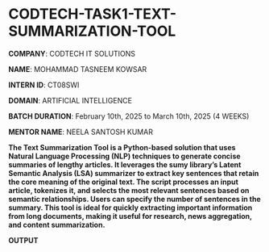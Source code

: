 # CODTECH-TASK1-TEXT-SUMMARIZATION-TOOL

**COMPANY**: CODTECH IT SOLUTIONS

**NAME**: MOHAMMAD TASNEEM KOWSAR

**INTERN ID**: CT08SWI

**DOMAIN**: ARTIFICIAL INTELLIGENCE

**BATCH DURATION**: February 10th, 2025 to March 10th, 2025 (4 WEEKS)

**MENTOR NAME**: NEELA SANTOSH KUMAR

**The Text Summarization Tool is a Python-based solution that uses Natural Language Processing (NLP) techniques to generate concise summaries of lengthy articles. It leverages the sumy library’s Latent Semantic Analysis (LSA) summarizer to extract key sentences that retain the core meaning of the original text. The script processes an input article, tokenizes it, and selects the most relevant sentences based on semantic relationships. Users can specify the number of sentences in the summary. This tool is ideal for quickly extracting important information from long documents, making it useful for research, news aggregation, and content summarization.**

**OUTPUT**


